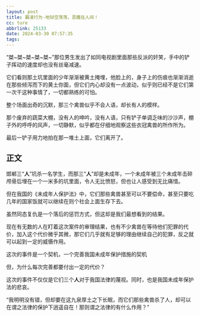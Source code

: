 ```yaml
---
layout: post
title: 霸凌行为-地狱空荡荡，恶魔在人间！
cc: ture
abbrlink: 25133
date: 2024-03-30 07:57:35
tags:
---
```

“桀~桀~桀~桀~桀~”那位男生发出了如同电视剧里面那些反派的奸笑，手中的铲子挥动的速度却也没有丝毫减速。

它们看则那土坑里面的少年渐渐被黄土掩埋，他脸上的，身子上的伤痕也渐渐消逝在那些倾泻而下的黄土你面，但它们内心却没有一点波动，似乎则已经不是它们第一次干这种事情了，一切都熟练的可怕。

整个场面出奇的沉默，那三个禽兽似乎不会人语，却长有人的模样。

那个废弃的蔬菜大棚，没有人的呻吟，没有人语，只有铲子单调乏味的沙沙声，棚子外的呼呼的风声，一切静默，似乎都在仔细地观察这些衣冠禽兽的所作所为。

最后一铲子用力地拍在那一堆土上面，它们离开了。

## 正文

邯郸三“**人**”坑杀一名学生，而那三“**人**”却是未成年，一个未成年被三个未成年击碎颅骨后埋在一个一米多的坑里面，令人无比愤怒，但也让人感受到无比痛惜。

但在我国的《未成年人保护法》中，它们那些禽兽甚至可以不要偿命，甚至只要吃几年的国家饭就可以继续在则个社会上面生存下去。

虽然同态复仇是一个落后的惩罚方式，但这却是我们最想看到的结果。

现在有无数的人在盯着这次案件的审理结果，也有不少禽兽在等待他们犯罪的代价，加入这个代价微乎其微，那它们几乎就有足够的理由继续自己的犯罪，反之就可以起到一定的威慑作用。

这次的事件是一个契机，一个完善我国未成年保护措施的契机

但，为什么每次完善都要付出一定的代价？

这次的事件不仅仅是它们三个**人**对于我国法律的蔑视。同时，也是我国未成年保护法的悲哀。

“我明明没有错，但却要在这九泉厚土之下长眠，而它们那些禽兽杀了人，却可以在谓之法律的保护下逍遥自在！那则谓之法律的有什么作用？”
